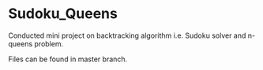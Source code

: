 # Sudoku_Queens
Conducted mini project on backtracking algorithm i.e. Sudoku solver and n-queens problem.

Files can be found in master branch.
